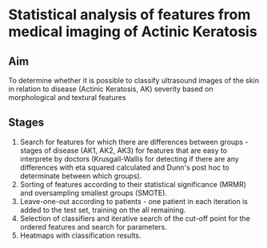 # Statistical analysis of features from medical imaging of Actinic Keratosis

## Aim
To determine whether it is possible to classify ultrasound images of the skin in relation to disease (Actinic Keratosis, AK) severity based on morphological and textural features


## Stages
1. Search for features for which there are differences between groups - stages of disease (AK1, AK2, AK3) for features that are easy to interprete by doctors (Krusgall-Wallis for detecting if there are any differences with eta squared calculated and Dunn's post hoc to determinate between which groups).
3. Sorting of features according to their statistical significance (MRMR) and oversampling smallest groups (SMOTE).
4. Leave-one-out according to patients - one patient in each iteration is added to the test set, training on the all remaining.
5. Selection of classifiers and iterative search of the cut-off point for the ordered features and search for parameters.
6. Heatmaps with classification results.

